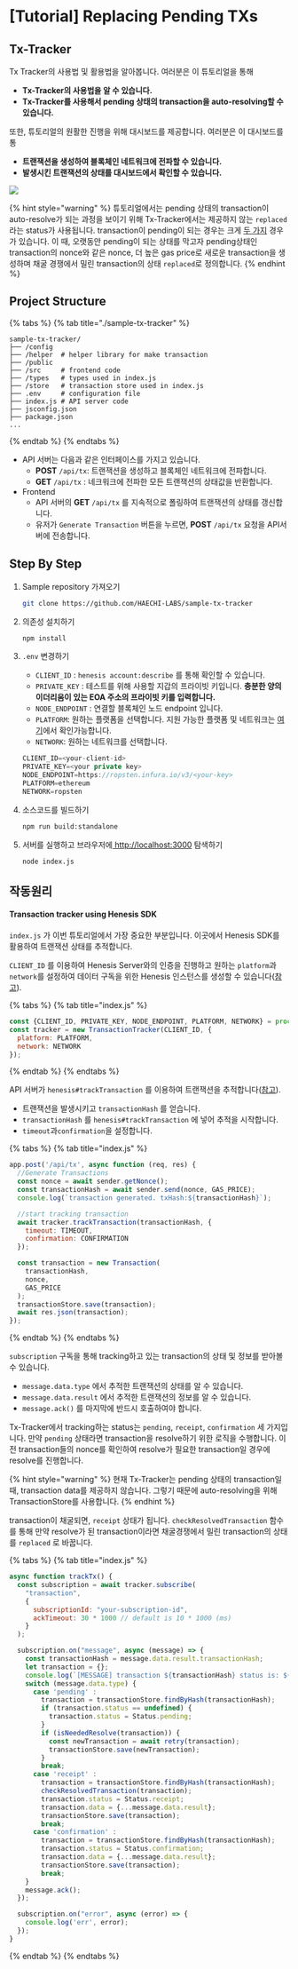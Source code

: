 # \[Tutorial\] Replacing Pending TXs

## Tx-Tracker <a id="tx-tracker"></a>

Tx Tracker의 사용법 및 활용법을 알아봅니다. 여러분은 이 튜토리얼을 통해 

* **Tx-Tracker의 사용법을 알 수 있습니다.**
* **Tx-Tracker를 사용해서 pending 상태의 transaction을 auto-resolving할 수 있습니다.** 

또한, 튜토리얼의 원활한 진행을 위해 대시보드를 제공합니다. 여러분은 이 대시보드를 통

* **트랜잭션을 생성하여 블록체인 네트워크에 전파할 수 있습니다.**
* **발생시킨 트랜잭션의 상태를 대시보드에서 확인할 수 있습니다.** 

![](../.gitbook/assets/2019-11-08-9.22.18.png)

{% hint style="warning" %}
튜토리얼에서는 pending 상태의 transaction이 auto-resolve가 되는 과정을 보이기 위해 Tx-Tracker에서는 제공하지 않는 `replaced`라는 status가 사용됩니다. transaction이 pending이 되는 경우는 크게 [두 가지](https://docs.henesis.io/v/ko/tracking-transactions/introduction#undefined-1) 경우가 있습니다. 이 때, 오랫동안 pending이 되는 상태를 막고자 pending상태인 transaction의 nonce와 같은 nonce, 더 높은 gas price로 새로운 transaction을 생성하며 채굴 경쟁에서 밀린 transaction의 상태 `replaced`로 정의합니다.
{% endhint %}

## Project Structure <a id="project-structure"></a>

{% tabs %}
{% tab title="./sample-tx-tracker" %}
```text
sample-tx-tracker/
├── /config          
├── /helper  # helper library for make transaction         
├── /public          
├── /src     # frontend code
├── /types   # types used in index.js
├── /store   # transaction store used in index.js
├── .env     # configuration file
├── index.js # API server code
├── jsconfig.json      
├── package.json
...
```
{% endtab %}
{% endtabs %}

* API 서버는 다음과 같은 인터페이스를 가지고 있습니다.
  * **POST** `/api/tx`: 트랜잭션을 생성하고 블록체인 네트워크에 전파합니다.
  * **GET** `/api/tx` : 네크워크에 전파한 모든 트랜잭션의 상태값을 반환합니다. 
* Frontend
  * API 서버의 **GET** `/api/tx` 를 지속적으로 폴링하여 트랜잭션의 상태를 갱신합니다.
  * 유저가 `Generate Transaction` 버튼을 누르면, **POST** `/api/tx` 요청을 API서버에 전송합니다.

## Step By Step <a id="step-by-step"></a>

1. Sample repository 가져오기

   ```bash
   git clone https://github.com/HAECHI-LABS/sample-tx-tracker
   ```

2. 의존성 설치하기

   ```bash
   npm install
   ```

3. `.env` 변경하기

   * `CLIENT_ID` : `henesis account:describe` 를 통해 확인할 수 있습니다.
   * `PRIVATE_KEY` :  테스트를 위해 사용할 지갑의 프라이빗 키입니다. **충분한 양의 이더리움이 있는 EOA 주소의 프라이빗 키를 입력합니다.**
   * `NODE_ENDPOINT` : 연결할 블록체인 노드 endpoint 입니다.
   * `PLATFORM`: 원하는 플랫폼을 선택합니다. 지원 가능한 플랫폼 및 네트워크는 [여기](https://docs.henesis.io/v/ko/faq/supported-blockchains)에서 확인가능합니다.
   * `NETWORK`: 원하는 네트워크를 선택합니다.

   ```javascript
   CLIENT_ID=<your-client-id>
   PRIVATE_KEY=<your private key>
   NODE_ENDPOINT=https://ropsten.infura.io/v3/<your-key>
   PLATFORM=ethereum
   NETWORK=ropsten
   ```

4. 소스코드를 빌드하기

   ```bash
   npm run build:standalone
   ```

5. 서버를 실행하고 브라우저에[ http://localhost:3000](http://localhost:3000) 탐색하기

   ```bash
   node index.js
   ```

## 작동원리 <a id="how-does-it-works"></a>

#### Transaction tracker using Henesis SDK <a id="tracking-transaction-using-henesis-sdk"></a>

`index.js` 가 이번 튜토리얼에서 가장 중요한 부분입니다. 이곳에서 Henesis SDK를 활용하여 트랜잭션 상태를 추적합니다. 

`CLIENT_ID` 를 이용하여 Henesis Server와의 인증을 진행하고 원하는 `platform`과 `network`를 설정하여 데이터 구독을 위한 Henesis 인스턴스를 생성할 수 있습니다\([참고](interacting-the-transaction-tracker.md#authentication)\).   

{% tabs %}
{% tab title="index.js" %}
```javascript
const {CLIENT_ID, PRIVATE_KEY, NODE_ENDPOINT, PLATFORM, NETWORK} = process.env;
const tracker = new TransactionTracker(CLIENT_ID, {
  platform: PLATFORM,
  network: NETWORK
});
```
{% endtab %}
{% endtabs %}

API 서버가 `henesis#trackTransaction` 를 이용하여 트랜잭션을 추적합니다\([참고](interacting-the-transaction-tracker.md#tracking-transactions)\). 

* 트랜잭션을 발생시키고 `transactionHash` 를 얻습니다.
* `transactionHash` 를 `henesis#trackTransaction` 에 넣어 추적을 시작합니다.
* `timeout`과`confirmation`을 설정합니다.

{% tabs %}
{% tab title="index.js" %}
```javascript
app.post('/api/tx', async function (req, res) {
  //Generate Transactions
  const nonce = await sender.getNonce();
  const transactionHash = await sender.send(nonce, GAS_PRICE);
  console.log(`transaction generated. txHash:${transactionHash}`);

  //start tracking transaction
  await tracker.trackTransaction(transactionHash, {
    timeout: TIMEOUT,
    confirmation: CONFIRMATION
  });

  const transaction = new Transaction(
    transactionHash,
    nonce,
    GAS_PRICE
  );
  transactionStore.save(transaction);
  await res.json(transaction);
});
```
{% endtab %}
{% endtabs %}

`subscription` 구독을 통해 tracking하고 있는 transaction의 상태 및 정보를 받아볼 수 있습니다.

* `message.data.type` 에서 추적한 트랜잭션의 상태를 알 수 있습니다.
* `message.data.result` 에서 추적한 트랜잭션의 정보를 알 수 있습니다.
* `message.ack()` 를 마지막에 반드시 호출하여야 합니다. 

Tx-Tracker에서 tracking하는 status는 `pending`, `receipt`, `confirmation` 세 가지입니다. 만약 `pending` 상태라면 transaction을 resolve하기 위한 로직을 수행합니다. 이 전 transaction들의 nonce를 확인하여 resolve가 필요한 transaction일 경우에 resolve를 진행합니다.

{% hint style="warning" %}
현재 Tx-Tracker는 pending 상태의 transaction일 때, transaction data를 제공하지 않습니다. 그렇기 때문에 auto-resolving을 위해 TransactionStore를 사용합니다.
{% endhint %}

transaction이 채굴되면, `receipt` 상태가 됩니다. `checkResolvedTransaction` 함수를 통해 만약 resolve가 된 transaction이라면 채굴경쟁에서 밀린 transaction의 상태를 `replaced` 로 바꿉니다. 

{% tabs %}
{% tab title="index.js" %}
```javascript
async function trackTx() {
  const subscription = await tracker.subscribe(
    "transaction",
    {
      subscriptionId: "your-subscription-id",
      ackTimeout: 30 * 1000 // default is 10 * 1000 (ms)
    }
  );

  subscription.on("message", async (message) => {
    const transactionHash = message.data.result.transactionHash;
    let transaction = {};
    console.log(`[MESSAGE] transaction ${transactionHash} status is: ${message.data.type}`)
    switch (message.data.type) {
      case 'pending' :
        transaction = transactionStore.findByHash(transactionHash);
        if (transaction.status == undefined) {
          transaction.status = Status.pending;
        }
        if (isNeededResolve(transaction)) {
          const newTransaction = await retry(transaction);
          transactionStore.save(newTransaction);
        }
        break;
      case 'receipt' :
        transaction = transactionStore.findByHash(transactionHash);
        checkResolvedTransaction(transaction);
        transaction.status = Status.receipt;
        transaction.data = {...message.data.result};
        transactionStore.save(transaction);
        break;
      case 'confirmation' :
        transaction = transactionStore.findByHash(transactionHash);
        transaction.status = Status.confirmation;
        transaction.data = {...message.data.result};
        transactionStore.save(transaction);
        break;
    }
    message.ack();
  });

  subscription.on("error", async (error) => {
    console.log('err', error);
  });
}
```
{% endtab %}
{% endtabs %}

